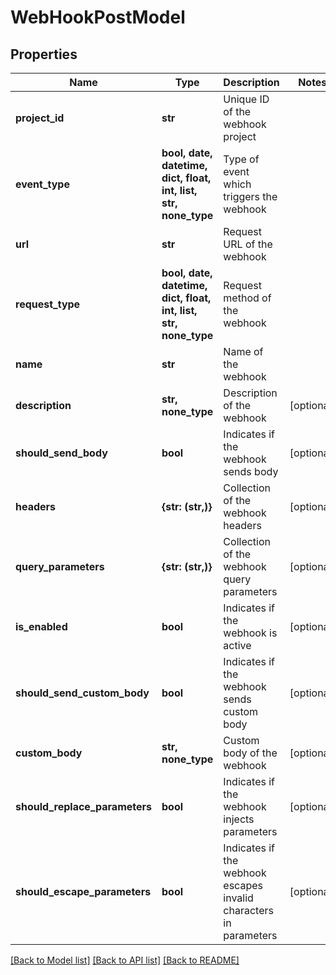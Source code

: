 # WebHookPostModel


## Properties
Name | Type | Description | Notes
------------ | ------------- | ------------- | -------------
**project_id** | **str** | Unique ID of the webhook project | 
**event_type** | **bool, date, datetime, dict, float, int, list, str, none_type** | Type of event which triggers the webhook | 
**url** | **str** | Request URL of the webhook | 
**request_type** | **bool, date, datetime, dict, float, int, list, str, none_type** | Request method of the webhook | 
**name** | **str** | Name of the webhook | 
**description** | **str, none_type** | Description of the webhook | [optional] 
**should_send_body** | **bool** | Indicates if the webhook sends body | [optional] 
**headers** | **{str: (str,)}** | Collection of the webhook headers | [optional] 
**query_parameters** | **{str: (str,)}** | Collection of the webhook query parameters | [optional] 
**is_enabled** | **bool** | Indicates if the webhook is active | [optional] 
**should_send_custom_body** | **bool** | Indicates if the webhook sends custom body | [optional] 
**custom_body** | **str, none_type** | Custom body of the webhook | [optional] 
**should_replace_parameters** | **bool** | Indicates if the webhook injects parameters | [optional] 
**should_escape_parameters** | **bool** | Indicates if the webhook escapes invalid characters in parameters | [optional] 

[[Back to Model list]](../README.md#documentation-for-models) [[Back to API list]](../README.md#documentation-for-api-endpoints) [[Back to README]](../README.md)


